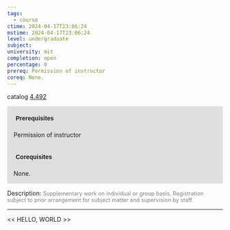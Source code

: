 ```yaml
---
tags:
  - course
ctime: 2024-04-17T23:06:24
mstime: 2024-04-17T23:06:24
level: undergraduate
subject: 
university: mit
completion: open
percentage: 0
prereq: Permission of instructor
coreq: None.
---
```


catalog [4.492](http://student.mit.edu/catalog/m4d.html#4.492)

<span style="display: block; padding: 15px; background-color: rgb(100, 100, 100, 0.2);"><font id="m_prereq3132_0" style="display: block; font-family: Arial, sans-serif; font-weight: bold; padding: 5px">Prerequisites</font><br><span id="prereq3132_0">Permission of instructor</span></span>
<span style="display: block; padding: 15px; background-color: rgb(100, 100, 100, 0.2);"><font id="m_coreq3132_0" style="display: block; font-family: Arial, sans-serif; font-weight: bold; padding: 5px">Corequisites</font><br><span id="coreq3132_0">None.</span></span>

<font style="">Description:</font>
<font style="color: grey; font-size: 0.8rem;">Supplementary work on individual or group basis. Registration subject to prior arrangement for subject matter and supervision by staff.</font>



---

<< HELLO, WORLD >>
